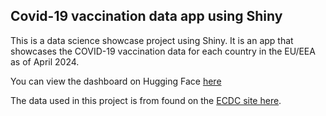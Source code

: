 ## Covid-19 vaccination data app using Shiny

This is a data science showcase project using Shiny. It is an app that showcases the COVID-19 vaccination data for each country in the EU/EEA as of April 2024.

You can view the dashboard on Hugging Face [here](https://huggingface.co/spaces/GSebastian/vaccination_data_dashboard)

The data used in this project is from found on the [ECDC site here](https://www.ecdc.europa.eu/en/publications-data/covid-19-data-vaccination).
